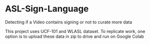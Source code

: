 # ASL-Sign-Language
Detecting if a Video contains signing or not to curate more data

This project uses UCF-101 and WLASL dataset. To replicate work, one option is to upload these data in zip to drive and run on Google Colab
